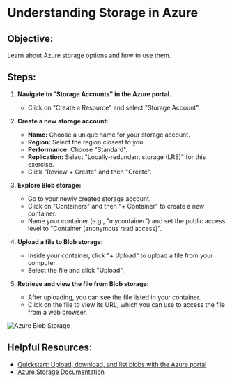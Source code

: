 # Understanding Storage in Azure

## Objective:
Learn about Azure storage options and how to use them.

## Steps:

1. **Navigate to "Storage Accounts" in the Azure portal.**
   - Click on "Create a Resource" and select "Storage Account".

2. **Create a new storage account:**
   - **Name:** Choose a unique name for your storage account.
   - **Region:** Select the region closest to you.
   - **Performance:** Choose "Standard".
   - **Replication:** Select "Locally-redundant storage (LRS)" for this exercise.
   - Click "Review + Create" and then "Create".

3. **Explore Blob storage:**
   - Go to your newly created storage account.
   - Click on "Containers" and then "+ Container" to create a new container.
   - Name your container (e.g., "mycontainer") and set the public access level to "Container (anonymous read access)".

4. **Upload a file to Blob storage:**
   - Inside your container, click "+ Upload" to upload a file from your computer.
   - Select the file and click "Upload".

5. **Retrieve and view the file from Blob storage:**
   - After uploading, you can see the file listed in your container.
   - Click on the file to view its URL, which you can use to access the file from a web browser.

![Azure Blob Storage](https://example.com/azure-blob-storage.png)

## Helpful Resources:
- [Quickstart: Upload, download, and list blobs with the Azure portal](https://docs.microsoft.com/en-us/azure/storage/blobs/storage-quickstart-blobs-portal)
- [Azure Storage Documentation](https://docs.microsoft.com/en-us/azure/storage/)
